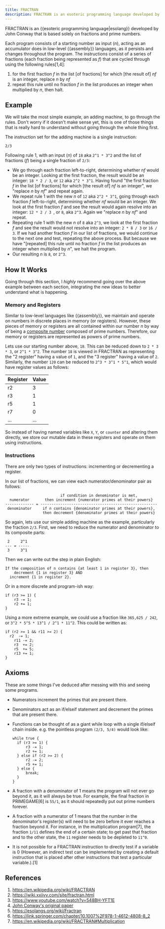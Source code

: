 ```yaml
---
title: FRACTRAN
description: FRACTRAN is an esoteric programming language developed by John Conway that is based solely on fractions and prime numbers.
---
```


FRACTRAN is an {{esoteric programming language|esolang}} developed by John Conway that is based solely on fractions and prime numbers.

Each program consists of a starting number as input (*n*), acting as an accumulator does in low-level {{assembly}} languages, as it persists and changes throughout the program. The instructions consist of a series of fractions (each fraction being represented as *f*) that are cycled through using the following rules[1,4]:

1. for the first fraction *f* in the list [of fractions] for which [the result of] *nf* is an integer, replace *n* by *nf*
2. repeat this rule until no fraction *f* in the list produces an integer when multiplied by *n*, then halt.

## Example

We will take the most simple example, an adding machine, to go through the rules. Don't worry if it doesn't make sense yet, this is one of those things that is really hard to understand without going through the whole thing first.

The instruction set for the adding machine is a single instruction:

```
2/3
```

Following rule 1, with an input (*n*) of `18` aka `2^1 * 3^2` and the list of fractions (*f*) being a single fraction of `2/3`: 

- We go through each fraction left-to-right, determining whether *nf* would be an integer. Looking at the first fraction, the result would be an integer: `18 * 2 / 3`, or `12` aka `2^2 * 3^1`. Having found "the first fraction *f* in the list [of fractions] for which [the result of] *nf* is an integer", we "replace *n* by *nf*" and repeat again.
- We repeat rule 1 with the new *n* of `12` aka `2^2 * 3^1`, going through each fraction *f* left-to-right, determining whether *nf* would be an integer. We look at the first fraction *f* and see the result would again resolve into an integer: `12 * 2 / 3 `, or `8`, aka `2^3`. Again we "replace *n* by *nf*" and repeat.
- Repeating rule 1 with the new *n* of `8` aka `2^3`, we look at the first fraction *f* and see the result would not resolve into an integer: `2 * 8 / 3` or `16 / 3`. If we had another fraction *f* in our list of fractions, we would continue to the next one and test, repeating the above process. But because we have "[repeated] this rule until no fraction *f* in the list produces an integer when multiplied by *n*", we halt the program.
- Our resulting *n* is `8`, or `2^3`.

## How It Works

Going through this section, I *highly* recommend going over the above example between each section, integrating the new ideas to better understand what is happening.

### Memory and Registers

Similar to low-level languages like {{assembly}}, we maintain and operate on numbers in discrete places in memory (or registers). However, these pieces of memory or registers are all contained within our number *n* by way of being a [composite number](https://en.wikipedia.org/wiki/Composite_number) composed of prime numbers. Therefore, our memory or registers are represented as powers of prime numbers.

Lets use our starting number above, `18`. This can be reduced down to `2 * 3 * 3`, or `2^1 * 3^2`. The number `18` is viewed in FRACTRAN as representing the "2 register" having a value of `1`, and the "3 register" having a value of `2`. Similarly, the number `120` can be reduced to `2^3 * 3^1 * 5^1`, which would have register values as follows:

Register | Value
--- | ---
r2 | 3 
r3 | 1
r5 | 1
r7 | 0
... | ...

So instead of having named variables like `X`, `Y`, or `counter` and altering them directly, we store our mutable data in these registers and operate on them using instructions.

### Instructions

There are only two types of instructions: incrementing or decrementing a register.

In our list of fractions, we can view each numerator/denominator pair as follows:

```
                         if condition in denominator is met, 
  numerator       then increment {numerator primes at their powers} 
------------- = -----------------------------------------------------
 denominator     if n contains {denominator primes at their powers},
                 then decrement {denominator primes at their powers}
```

So again, lets use our simple adding machine as the example, particularly the fraction `2/3`. First, we need to reduce the numerator and denominator to its composite parts:

```
 2     2^1
--- = -----
 3     3^1
```

Then we can write out the step in plain English:

```
If the composition of n contains {at least 1 in register 3}, then
	decrement {1 in register 3} AND
  increment {1 in register 2}.
```

Or in a more discrete and program-ish way:

```
if (r3 >= 1) {
	r3 -= 1;
	r2 += 1;
}
```

Using a more extreme example, we could use a fraction like `365,625 / 242`, or `3^2 * 5^5 * 13^1 / 2^1 * 11^2`. This could be written as:

```
if (r2 >= 1 && r11 >= 2) {
  r2  -= 1;
	r11 -= 2;
	r3  += 2;
	r5  += 5;
	r13 += 1;
}
```

## Axioms

These are some things I've deduced after messing with this and seeing some programs.

- Numerators increment the primes that are present there.

- Denominators act as an if/elseif statement and decrement the primes that are present there.

- Functions can be thought of as a giant while loop with a single if/elseif chain inside. e.g. the pointless program `(2/3, 5/4)` would look like:

  ```pseudocode
  while true {
  	if (r3 >= 1) {
  		r3 -= 1;
  		r2 += 1;
  	} else if (r2 >= 2) {
  		r2 -= 2;
  		r5 += 1;
  	} else {
  		break;
  	}
  }
  ```

- A fraction with a denominator of 1 means the program will not ever go beyond it, as it will always be true. For example, the final fraction in PRIMEGAME[6] is `55/1`, as it should repeatedly put out prime numbers forever.

- A fraction with a numerator of 1 means that the number in the denominator's register(s) will need to be zero before it ever reaches a fraction beyond it. For instance, in the multiplication program[7], the fraction `1/11` defines the end of a certain state; to get past that fraction and to the other state, the `11` register needs to be depleted to `11^0`.

- It is not possible for a FRACTRAN instruction to directly test if a variable is 0 (However, an indirect test can be implemented by creating a default instruction that is placed after other instructions that test a particular variable.).[1]

## References

1. https://en.wikipedia.org/wiki/FRACTRAN
2. https://wiki.xxiivv.com/site/fractran.html
3. https://www.youtube.com/watch?v=548BH-YFT1E
4. [John Conway's original paper](https://www.gwern.net/docs/cs/1987-conway.pdf)
5. https://esolangs.org/wiki/Fractran
5. https://link.springer.com/chapter/10.1007%2F978-1-4612-4808-8_2
5. https://en.wikipedia.org/wiki/FRACTRAN#Multiplication
